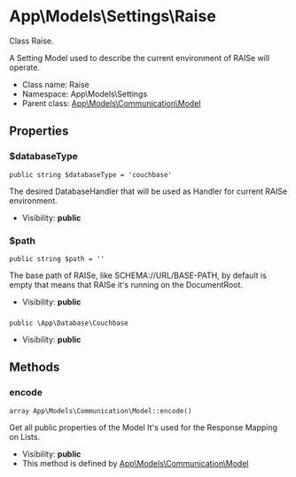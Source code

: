 App\Models\Settings\Raise
===============

Class Raise.

A Setting Model used to describe the current
environment of RAISe will operate.


* Class name: Raise
* Namespace: App\Models\Settings
* Parent class: [App\Models\Communication\Model](App-Models-Communication-Model.md)





Properties
----------


### $databaseType

    public string $databaseType = 'couchbase'

The desired DatabaseHandler that will be used
 as Handler for current RAISe environment.



* Visibility: **public**


### $path

    public string $path = ''

The base path of RAISe, like SCHEMA://URL/BASE-PATH,
by default is empty that means that RAISe it's running
on the DocumentRoot.



* Visibility: **public**


### 

    public \App\Database\Couchbase 





* Visibility: **public**


Methods
-------


### encode

    array App\Models\Communication\Model::encode()

Get all public properties of the Model
It's used for the Response Mapping on Lists.



* Visibility: **public**
* This method is defined by [App\Models\Communication\Model](App-Models-Communication-Model.md)



